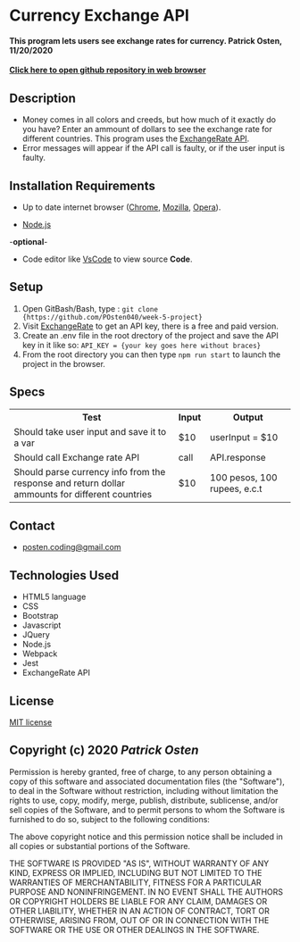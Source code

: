 # Currency Exchange API 

#### **This program lets users see exchange rates for currency. Patrick Osten, 11/20/2020**

**[Click here to open github repository in web browser](https://github.com/POsten040/week-5-project)**

## Description

* Money comes in all colors and creeds, but how much of it exactly do you have? Enter an ammount of dollars to see the exchange rate for different countries. This program uses the [ExchangeRate API](https://www.exchangerate-api.com/docs/overview).
* Error messages will appear if the API call is faulty, or if the user input is faulty.

## Installation Requirements

- Up to date internet browser ([Chrome](https://www.google.com/chrome/?brand=CHBD&gclid=Cj0KCQjw28T8BRDbARIsAEOMBcy9jwgkNels1LOSIWTx4sDazLfEgC6PylTug62KqyWPeA0EMyr3254aAjTTEALw_wcB&gclsrc=aw.ds), [Mozilla](https://www.mozilla.org/en-US/firefox/), [Opera](https://www.opera.com/)).
 
- [Node.js](https://nodejs.org/en/download/)
 
 -**optional**- 
- Code editor like [VsCode](https://**Code**.visualstudio.com/download) to view source **Code**.

## Setup

1. Open GitBash/Bash, type 
: `git clone {https://github.com/POsten040/week-5-project}`
2. Visit [ExchangeRate](https://www.exchangerate-api.com/) to get an API key, there is a free and paid version.
3. Create an .env file in the root drectory of the project and save the API key in it like so: `API_KEY = {your key goes here without braces}`
4. From the root directory you can then type `npm run start` to launch the project in the browser.

## Specs

<table>
  <tr>
    <th>Test</th>
    <th>Input</th>
    <th>Output</th>
  <tr>
    <td>Should take user input and save it to a var</td>
    <td>$10</td>
    <td>userInput = $10</td>
  <tr>
    <td>Should call Exchange rate API</td>
    <td>call</td>
    <td>API.response</td>
  <tr>
    <td>Should parse currency info from the response and return dollar ammounts for different countries</td>
    <td>$10</td>
    <td>100 pesos, 100 rupees, e.c.t</td>
</table>
 
## Contact 
- posten.coding@gmail.com

## Technologies Used

- HTML5 language  
- CSS 
- Bootstrap
- Javascript
- JQuery
- Node.js
- Webpack
- Jest
- ExchangeRate API

## License

[MIT license](https://opensource.org/licenses/MIT)

## Copyright (c) 2020 **_Patrick Osten_**

Permission is hereby granted, free of charge, to any person obtaining a copy of this software and associated documentation files (the "Software"), to deal in the Software without restriction, including without limitation the rights to use, copy, modify, merge, publish, distribute, sublicense, and/or sell copies of the Software, and to permit persons to whom the Software is furnished to do so, subject to the following conditions:

The above copyright notice and this permission notice shall be included in all copies or substantial portions of the Software.

THE SOFTWARE IS PROVIDED "AS IS", WITHOUT WARRANTY OF ANY KIND, EXPRESS OR IMPLIED, INCLUDING BUT NOT LIMITED TO THE WARRANTIES OF MERCHANTABILITY, FITNESS FOR A PARTICULAR PURPOSE AND NONINFRINGEMENT. IN NO EVENT SHALL THE AUTHORS OR COPYRIGHT HOLDERS BE LIABLE FOR ANY CLAIM, DAMAGES OR OTHER LIABILITY, WHETHER IN AN ACTION OF CONTRACT, TORT OR OTHERWISE, ARISING FROM, OUT OF OR IN CONNECTION WITH THE SOFTWARE OR THE USE OR OTHER DEALINGS IN THE SOFTWARE.